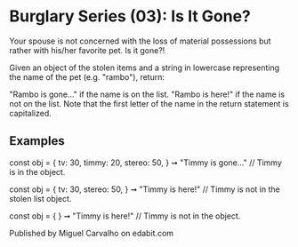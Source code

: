 # Burglary Series (03): Is It Gone?

Your spouse is not concerned with the loss of material possessions but rather with his/her favorite pet. Is it gone?!

Given an object of the stolen items and a string in lowercase representing the name of the pet (e.g. "rambo"), return:

"Rambo is gone..." if the name is on the list.
"Rambo is here!" if the name is not on the list.
Note that the first letter of the name in the return statement is capitalized.

## Examples

const obj = {
tv: 30,
timmy: 20,
stereo: 50,
} ➞ "Timmy is gone..."
// Timmy is in the object.

const obj = {
tv: 30,
stereo: 50,
} ➞ "Timmy is here!"
// Timmy is not in the stolen list object.

const obj = { } ➞ "Timmy is here!"
// Timmy is not in the object.

Published by Miguel Carvalho on edabit.com
